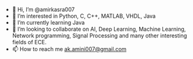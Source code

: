- 👋 Hi, I’m @amirkasra007
- 👀 I’m interested in Python, C, C++, MATLAB, VHDL, Java
- 🌱 I’m currently learning Java
- 💞️ I’m looking to collaborate on AI, Deep Learning, Machine Learning, Network programming, Signal Processing and many other interesting fields of ECE.
- 📫 How to reach me ak.amini007@gmail.com

<!---
amirkasra007/amirkasra007 is a ✨ special ✨ repository because its `README.md` (this file) appears on your GitHub profile.
You can click the Preview link to take a look at your changes.
--->
